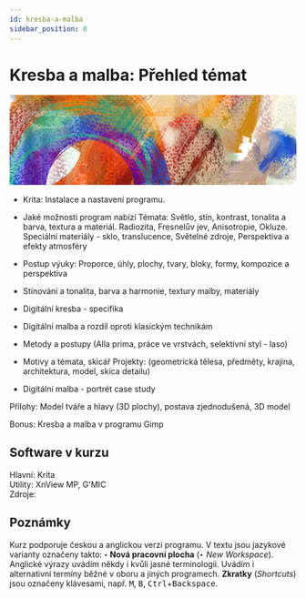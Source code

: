 ```yaml
---
id: kresba-a-malba
sidebar_position: 0
---
```


# Kresba a malba: Přehled témat
![image](../img/toppicture1.png)
- Krita: Instalace a nastavení programu.
- Jaké možnosti program nabízí
Témata: Světlo, stín, kontrast, tonalita a barva, textura a materiál. Radiozita, Fresnelův jev, Anisotropie, Okluze. Speciální materiály - sklo, translucence, Světelné zdroje, Perspektiva a efekty atmosféry

- Postup výuky: Proporce, úhly, plochy, tvary, bloky, formy, kompozice a perspektiva
- Stínování a tonalita, barva a harmonie, textury malby, materiály
- Digitální kresba - specifika
- Digitální malba a rozdíl oproti klasickým technikám
- Metody a postupy (Alla prima, práce ve vrstvách, selektivní styl - laso)
- Motivy a témata, skicář
Projekty: (geometrická tělesa, předměty, krajina, architektura, model, skica detailu)
- Digitální malba - portrét case study

Přílohy: Model tváře a hlavy (3D plochy), postava zjednodušená, 3D model

Bonus: Kresba a malba v programu Gimp

## Software v kurzu

Hlavní: Krita  
Utility: XnView MP, G'MIC  
Zdroje:

## Poznámky
Kurz podporuje českou a anglickou verzi programu. V textu jsou jazykové varianty označeny takto: **‣ Nová pracovní plocha** (*‣ New Workspace*). Anglické výrazy uvádím někdy i kvůli jasné terminologii. Uvádím i alternativní termíny běžné v oboru a jiných programech. **Zkratky** (*Shortcuts*) jsou označeny klávesami, např. <kbd>M</kbd>, <kbd>B</kbd>, <kbd>Ctrl</kbd>+<kbd>Backspace</kbd>.
